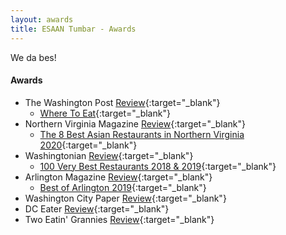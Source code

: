 ```yaml
---
layout: awards
title: ESAAN Tumbar - Awards
---
```

We da bes!

#### Awards
- The Washington Post [Review](https://www.washingtonpost.com/goingoutguide/restaurants/esaan-serves-a-delicious-lesson-in-northeastern-thai-cuisine/2017/09/26/3e91436a-9f1d-11e7-9083-fbfddf6804c2_story.html){:target="_blank"}
  - [Where To Eat](https://www.washingtonpost.com/amphtml/news/going-out-guide/wp/2017/11/22/going-shopping-heres-where-to-eat-near-washingtons-retail-hubs/){:target="_blank"}
- Northern Virginia Magazine [Review](https://www.northernvirginiamag.com/food/reviews/2018/01/08/review-esaan-in-mclean/){:target="_blank"}
  - [The 8 Best Asian Restaurants in Northern Virginia 2020](https://northernvirginiamag.com/food/food-features/2020/11/18/the-8-best-asian-restaurants-in-northern-virginia/){:target="_blank"}
- Washingtonian [Review](https://www.washingtonian.com/2018/03/02/restaurant-review-esaan-thai/){:target="_blank"}
  - [100 Very Best Restaurants 2018 & 2019](https://www.washingtonian.com/2019/02/15/100-very-best-restaurants-62-esaan/){:target="_blank"}
- Arlington Magazine [Review](https://www.arlingtonmagazine.com/restaurant-review-esaan-tumbar/){:target="_blank"}
  - [Best of Arlington 2019](https://www.arlingtonmagazine.com/listings/best-of-arlington-2019/esaan-tumbar/){:target="_blank"}
- Washington City Paper [Review](https://www.washingtoncitypaper.com/food/article/21025870/where-to-get-your-whole-fried-fish-fix-in-the-dc-area){:target="_blank"}
- DC Eater [Review](https://dc.eater.com/platform/amp/maps/best-thai-restaurants-dc){:target="_blank"}
- Two Eatin' Grannies [Review](https://twoeatingrannies.com/restaurant-reviews/2019/7/16/esaan-tumbar){:target="_blank"}
